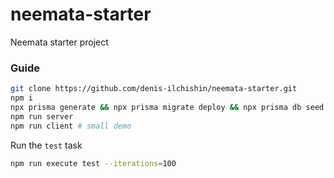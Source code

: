# neemata-starter

Neemata starter project

### Guide

```Bash
git clone https://github.com/denis-ilchishin/neemata-starter.git
npm i
npx prisma generate && npx prisma migrate deploy && npx prisma db seed
npm run server
npm run client # small demo
```

Run the `test` task

```Bash
npm run execute test --iterations=100
```
